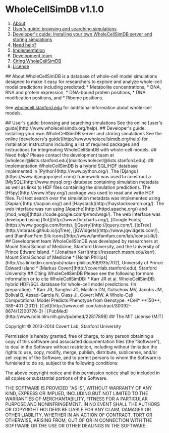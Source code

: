 # WholeCellSimDB v1.1.0

<a name="table_of_contents"/>

1. [About](#about)
2. [User's guide: browsing and searching simulations](#users)
3. [Developer's guide: Installing your own WholeCellSimDB server and storing simulations](#developers)
4. [Need help?](#help)
5. [Implementation](#implementation)
6. [Development team](#team)
7. [Citing WholeCellSimDB](#citing)
8. [License](#license)


<a name="about"/>
## About
WholeCellSimDB is a database of whole-cell model simulations designed to make it easy for researchers to explore and analyze whole-cell model predictions including predicted:
* Metabolite concentrations,
* DNA, RNA and protein expression,
* DNA-bound protein positions,
* DNA modification positions, and
* Ribome positions.

See [wholecell.stanford.edu](http://wholecell.stanford.edu) for additional information about whole-cell models.

<a name="users"/>
## User's guide: browsing and searching simulations
See the online [user's guide](http://www.wholecellsimdb.org/help).

<a name="developers"/>
## Developer's guide: Installing your own WholeCellSimDB server and storing simulations
See the online [developers's guide](http://www.wholecellsimdb.org/help) for installation instructions including a list of required packages and instructions for integreating WholeCellSimDB with whole-cell models.

<a name="help"/>
## Need help?
Please contact the development team at [wholecell@lists.stanford.edu](mailto:wholecell@lists.stanford.edu).

<a name="implementation"/>
## Implementation
WholeCellSimDB is a hybrid SQL/HDF database implemented in [Python](http://www.python.org/). The [Django](https://www.djangoproject.com/) framework was used to construct a [MySQL](http://www.mysql.org) database containing simulation metadata as well as links to HDF files containing the simulation predictions. The [H5py](http://www.h5py.org/) package was used to read and write HDF files. Full text search over the simulation metadata was implemented using [Xapian](http://xapian.org/) and [Haystack](http://haystacksearch.org/). The web interface was run using [Apache](http://httpd.apache.org/) and [mod_wsgi](https://code.google.com/p/modwsgi/). The web interface was developed using [flot](http://www.flotcharts.org/), [Google Fonts](https://www.google.com/fonts), [jQuery](http://jquery.com/), [jqTree](http://mbraak.github.io/jqTree), [jQWidgets](http://www.jqwidgets.com/), and [FamFamFam Silk icons](http://www.famfamfam.com/lab/icons/silk/).

<a name="team"/>
## Development team
WholeCellSimDB was developed by researchers at Mount Sinai School of Medicine, Stanford University, and the University of Prince Edward Island.
* [Jonathan Karr](http://research.mssm.edu/karr), Mount Sinai School of Medicine
* [Nolan Phillips](http://ca.linkedin.com/pub/nolan-phillips/68/935/702), University of Prince Edward Island
* [Markus Covert](http://covertlab.stanford.edu), Stanford University

<a name="citing"/>
## Citing WholeCellSimDB
Please see the following for more information or to cite WholeCellSimDB:
* Karr JR et al. WholeCellSimDB: hybrid HDF/SQL database for whole-cell model predictions. (In preparation).
* Karr JR, Sanghvi JC, Macklin DN, Gutschow MV, Jacobs JM, Bolival B, Assad-Garcia N, Glass JI, Covert MW. A Whole-Cell Computational Model Predicts Phenotype from Genotype. *Cell* **150**, 389-401 (2012). [Cell](http://www.cell.com/abstract/S0092-8674(12)00776-3) | [PubMed](http://www.ncbi.nlm.nih.gov/pubmed/22817898)

<a name="license"/>
## The MIT License (MIT)

Copyright &copy; 2013-2014 Covert Lab, Stanford University

Permission is hereby granted, free of charge, to any person obtaining a copy of this software and associated documentation files (the "Software"), to deal in the Software without restriction, including without limitation the rights to use, copy, modify, merge, publish, distribute, sublicense, and/or sell copies of the Software, and to permit persons to whom the Software is furnished to do so, subject to the following conditions:

The above copyright notice and this permission notice shall be included in all copies or substantial portions of the Software.

THE SOFTWARE IS PROVIDED "AS IS", WITHOUT WARRANTY OF ANY KIND, EXPRESS OR IMPLIED, INCLUDING BUT NOT LIMITED TO THE WARRANTIES OF MERCHANTABILITY, FITNESS FOR A PARTICULAR PURPOSE AND NONINFRINGEMENT. IN NO EVENT SHALL THE AUTHORS OR COPYRIGHT HOLDERS BE LIABLE FOR ANY CLAIM, DAMAGES OR OTHER LIABILITY, WHETHER IN AN ACTION OF CONTRACT, TORT OR OTHERWISE, ARISING FROM, OUT OF OR IN CONNECTION WITH THE SOFTWARE OR THE USE OR OTHER DEALINGS IN THE SOFTWARE.
